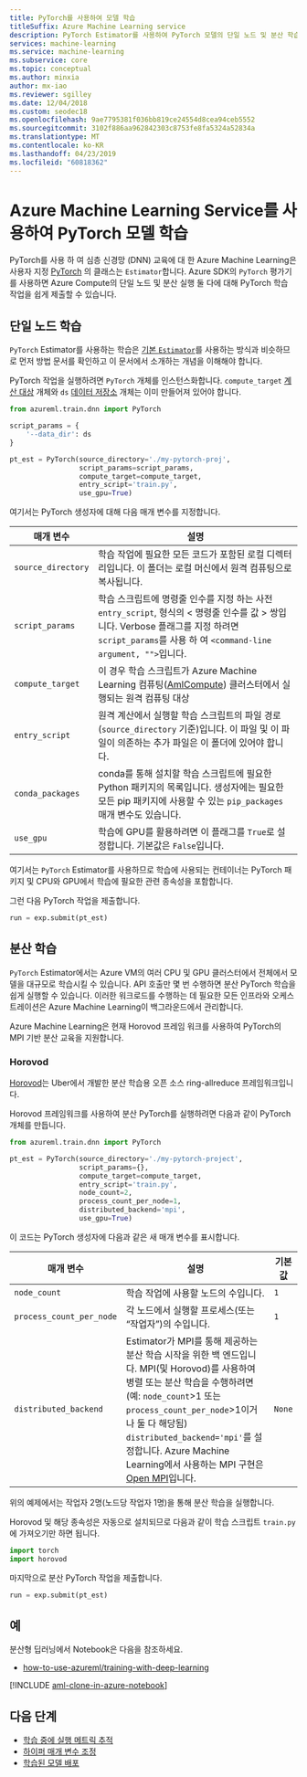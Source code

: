 ```yaml
---
title: PyTorch를 사용하여 모델 학습
titleSuffix: Azure Machine Learning service
description: PyTorch Estimator를 사용하여 PyTorch 모델의 단일 노드 및 분산 학습을 실행하는 방법을 알아봅니다.
services: machine-learning
ms.service: machine-learning
ms.subservice: core
ms.topic: conceptual
ms.author: minxia
author: mx-iao
ms.reviewer: sgilley
ms.date: 12/04/2018
ms.custom: seodec18
ms.openlocfilehash: 9ae7795381f036bb819ce24554d8cea94ceb5552
ms.sourcegitcommit: 3102f886aa962842303c8753fe8fa5324a52834a
ms.translationtype: MT
ms.contentlocale: ko-KR
ms.lasthandoff: 04/23/2019
ms.locfileid: "60818362"
---
```

# <a name="train-pytorch-models-with-azure-machine-learning-service"></a>Azure Machine Learning Service를 사용하여 PyTorch 모델 학습

PyTorch를 사용 하 여 심층 신경망 (DNN) 교육에 대 한 Azure Machine Learning은 사용자 지정 [PyTorch](https://docs.microsoft.com/python/api/azureml-train-core/azureml.train.dnn.pytorch?view=azure-ml-py) 의 클래스는 `Estimator`합니다. Azure SDK의 `PyTorch` 평가기를 사용하면 Azure Compute의 단일 노드 및 분산 실행 둘 다에 대해 PyTorch 학습 작업을 쉽게 제출할 수 있습니다.

## <a name="single-node-training"></a>단일 노드 학습
`PyTorch` Estimator를 사용하는 학습은 [기본 `Estimator`](how-to-train-ml-models.md)를 사용하는 방식과 비슷하므로 먼저 방법 문서를 확인하고 이 문서에서 소개하는 개념을 이해해야 합니다.
  
PyTorch 작업을 실행하려면 `PyTorch` 개체를 인스턴스화합니다. `compute_target` [계산 대상](how-to-set-up-training-targets.md#amlcompute) 개체와 `ds` [데이터 저장소](how-to-access-data.md) 개체는 이미 만들어져 있어야 합니다.

```Python
from azureml.train.dnn import PyTorch

script_params = {
    '--data_dir': ds
}

pt_est = PyTorch(source_directory='./my-pytorch-proj',
                 script_params=script_params,
                 compute_target=compute_target,
                 entry_script='train.py',
                 use_gpu=True)
```

여기서는 PyTorch 생성자에 대해 다음 매개 변수를 지정합니다.

매개 변수 | 설명
--|--
`source_directory` |  학습 작업에 필요한 모든 코드가 포함된 로컬 디렉터리입니다. 이 폴더는 로컬 머신에서 원격 컴퓨팅으로 복사됩니다.
`script_params` |  학습 스크립트에 명령줄 인수를 지정 하는 사전 `entry_script`, 형식의 < 명령줄 인수를 값 > 쌍입니다.  Verbose 플래그를 지정 하려면 `script_params`를 사용 하 여 `<command-line argument, "">`입니다.
`compute_target` |  이 경우 학습 스크립트가 Azure Machine Learning 컴퓨팅([AmlCompute](how-to-set-up-training-targets.md#amlcompute)) 클러스터에서 실행되는 원격 컴퓨팅 대상
`entry_script` |  원격 계산에서 실행할 학습 스크립트의 파일 경로(`source_directory` 기준)입니다. 이 파일 및 이 파일이 의존하는 추가 파일은 이 폴더에 있어야 합니다.
`conda_packages` |  conda를 통해 설치할 학습 스크립트에 필요한 Python 패키지의 목록입니다. 생성자에는 필요한 모든 pip 패키지에 사용할 수 있는 `pip_packages` 매개 변수도 있습니다.
`use_gpu` |  학습에 GPU를 활용하려면 이 플래그를 `True`로 설정합니다. 기본값은 `False`입니다.

여기서는 `PyTorch` Estimator를 사용하므로 학습에 사용되는 컨테이너는 PyTorch 패키지 및 CPU와 GPU에서 학습에 필요한 관련 종속성을 포함합니다.

그런 다음 PyTorch 작업을 제출합니다.
```Python
run = exp.submit(pt_est)
```

## <a name="distributed-training"></a>분산 학습
`PyTorch` Estimator에서는 Azure VM의 여러 CPU 및 GPU 클러스터에서 전체에서 모델을 대규모로 학습시킬 수 있습니다. API 호출만 몇 번 수행하면 분산 PyTorch 학습을 쉽게 실행할 수 있습니다. 이러한 워크로드를 수행하는 데 필요한 모든 인프라와 오케스트레이션은 Azure Machine Learning이 백그라운드에서 관리합니다.

Azure Machine Learning은 현재 Horovod 프레임 워크를 사용하여 PyTorch의 MPI 기반 분산 교육을 지원합니다.

### <a name="horovod"></a>Horovod
[Horovod](https://github.com/uber/horovod)는 Uber에서 개발한 분산 학습용 오픈 소스 ring-allreduce 프레임워크입니다.

Horovod 프레임워크를 사용하여 분산 PyTorch를 실행하려면 다음과 같이 PyTorch 개체를 만듭니다.

```Python
from azureml.train.dnn import PyTorch

pt_est = PyTorch(source_directory='./my-pytorch-project',
                 script_params={},
                 compute_target=compute_target,
                 entry_script='train.py',
                 node_count=2,
                 process_count_per_node=1,
                 distributed_backend='mpi',
                 use_gpu=True)
```

이 코드는 PyTorch 생성자에 다음과 같은 새 매개 변수를 표시합니다.

매개 변수 | 설명 | 기본값
--|--|--
`node_count` |  학습 작업에 사용할 노드의 수입니다. | `1`
`process_count_per_node` |  각 노드에서 실행할 프로세스(또는 “작업자”)의 수입니다. | `1`
`distributed_backend` |  Estimator가 MPI를 통해 제공하는 분산 학습 시작을 위한 백 엔드입니다.  MPI(및 Horovod)를 사용하여 병렬 또는 분산 학습을 수행하려면(예: `node_count`>1 또는 `process_count_per_node`>1이거나 둘 다 해당됨) `distributed_backend='mpi'`를 설정합니다. Azure Machine Learning에서 사용하는 MPI 구현은 [Open MPI](https://www.open-mpi.org/)입니다. | `None`

위의 예제에서는 작업자 2명(노드당 작업자 1명)을 통해 분산 학습을 실행합니다.

Horovod 및 해당 종속성은 자동으로 설치되므로 다음과 같이 학습 스크립트 `train.py`에 가져오기만 하면 됩니다.
```Python
import torch
import horovod
```

마지막으로 분산 PyTorch 작업을 제출합니다.
```Python
run = exp.submit(pt_est)
```

## <a name="examples"></a>예

분산형 딥러닝에서 Notebook은 다음을 참조하세요.
* [how-to-use-azureml/training-with-deep-learning](https://github.com/Azure/MachineLearningNotebooks/blob/master/how-to-use-azureml/training-with-deep-learning)

[!INCLUDE [aml-clone-in-azure-notebook](../../../includes/aml-clone-for-examples.md)]

## <a name="next-steps"></a>다음 단계
* [학습 중에 실행 메트릭 추적](how-to-track-experiments.md)
* [하이퍼 매개 변수 조정](how-to-tune-hyperparameters.md)
* [학습된 모델 배포](how-to-deploy-and-where.md)
